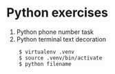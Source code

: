# Python exercises
1) Python phone number task
2) Python terminal text decoration

```shell
    $ virtualenv .venv
    $ source .venv/bin/activate
    $ python filename
```
